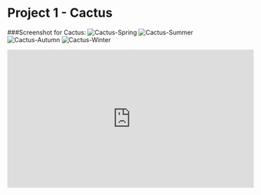 # Project 1 - Cactus
###Screenshot for Cactus:
![Cactus-Spring](file:///Users/yuanshq/Pictures/Cactus-Spring.png)
![Cactus-Summer](file:///Users/yuanshq/Pictures/Cactus-Summer.png)
![Cactus-Autumn](file:///Users/yuanshq/Pictures/Cactus-Autumn.png)
![Cactus-Winter](file:///Users/yuanshq/Pictures/Cactus-Winter.png)

<iframe width="560" height="315" src="https://www.youtube.com/embed/K4CmuTVkUYw" frameborder="0" allowfullscreen></iframe>